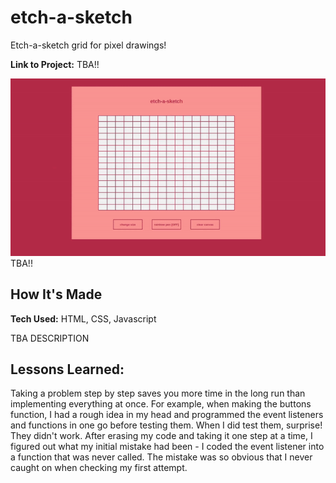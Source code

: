 # etch-a-sketch
Etch-a-sketch grid for pixel drawings!

**Link to Project:** TBA!!

![](demo.gif) TBA!!

## How It's Made

**Tech Used:** HTML, CSS, Javascript

TBA DESCRIPTION

## Lessons Learned:

Taking a problem step by step saves you more time in the long run than implementing everything at once. For example, when making the buttons function, I had a rough idea in my head and programmed the event listeners and functions in one go before testing them. When I did test them, surprise! They didn't work. After erasing my code and taking it one step at a time, I figured out what my initial mistake had been - I coded the event listener into a function that was never called. The mistake was so obvious that I never caught on when checking my first attempt.
